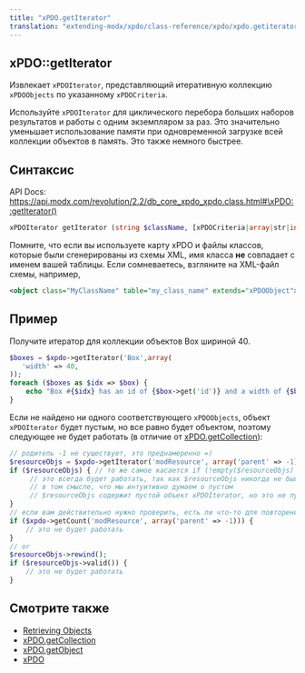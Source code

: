 ```yaml
---
title: "xPDO.getIterator"
translation: "extending-modx/xpdo/class-reference/xpdo/xpdo.getiterator"
---
```


## xPDO::getIterator

Извлекает `xPDOIterator`, представляющий итеративную коллекцию `xPDOObjects` по указанному `xPDOCriteria`.

Используйте `xPDOIterator` для циклического перебора больших наборов результатов и работы с одним экземпляром за раз. Это значительно уменьшает использование памяти при одновременной загрузке всей коллекции объектов в память. Это также немного быстрее.

## Синтаксис

API Docs: <https://api.modx.com/revolution/2.2/db_core_xpdo_xpdo.class.html#\xPDO::getIterator()>

```php
xPDOIterator getIterator (string $className, [xPDOCriteria|array|str|int $criteria = null], [bool|int $cacheFlag = true])
```

Помните, что если вы используете карту xPDO и файлы классов, которые были сгенерированы из схемы XML, имя класса **не** совпадает с именем вашей таблицы. Если сомневаетесь, взгляните на XML-файл схемы, например,

```xml
<object class="MyClassName" table="my_class_name" extends="xPDOObject">
```

## Пример

Получите итератор для коллекции объектов Box шириной 40.

```php
$boxes = $xpdo->getIterator('Box',array(
   'width' => 40,
));
foreach ($boxes as $idx => $box) {
    echo "Box #{$idx} has an id of {$box->get('id')} and a width of {$box->get('width')}\n";
}
```

Если не найдено ни одного соответствующего `xPDOObjects`, объект `xPDOIterator` будет пустым, но все равно будет объектом, поэтому следующее не будет работать (в отличие от [xPDO.getCollection](extending-modx/xpdo/class-reference/xpdo/xpdo.getcollection "xPDO.getCollection")):

```php
// родитель -1 не существует, это преднамеренно =)
$resourceObjs = $xpdo->getIterator('modResource', array('parent' => -1));
if ($resourceObjs) { // то же самое касается if (!empty($resourceObjs)
     // это всегда будет работать, так как $resourceObjs никогда не бывает пустым
     // в том смысле, что мы интуитивно думаем о пустом
     // $resourceObjs содержит пустой объект xPDOIterator, но это не пустой массив!
}
// если вам действительно нужно проверить, есть ли что-то для повторения, вы можете сделать либо:
if ($xpdo->getCount('modResource', array('parent' => -1))) {
    // это не будет работать
}
// or
$resourceObjs->rewind();
if ($resourceObjs->valid()) {
    // это не будет работать
}
```

## Смотрите также

-   [Retrieving Objects](extending-modx/xpdo/retrieving-objects "Retrieving Objects")
-   [xPDO.getCollection](extending-modx/xpdo/class-reference/xpdo/xpdo.getcollection "xPDO.getCollection")
-   [xPDO.getObject](extending-modx/xpdo/class-reference/xpdo/xpdo.getobject "xPDO.getObject")
-   [xPDO](extending-modx/xpdo "xPDO")
